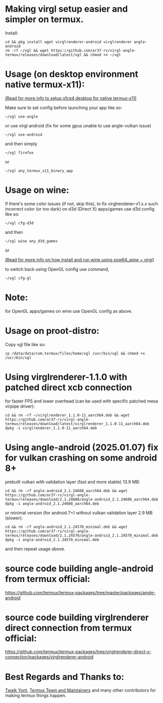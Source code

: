 # Making virgl setup easier and simpler on termux.
Install:
```
cd && pkg install wget virglrenderer-android virglrenderer angle-android
rm -rf ~/vgl && wget https://github.com/ar37-rs/virgl-angle-termux/releases/download/latest/vgl && chmod +x ~/vgl
```

# Usage (on desktop environment native termux-x11):
[(Read for more info to setup xfce4 desktop for native termux-x11)](https://github.com/ar37-rs/xfce4-termux)

Make sure to set config before launching your app like so:
```
~/vgl use-angle
```
or use virgl android (fix for some gpus unable to use angle-vulkan issue)
```
~/vgl use-android
```
and then simply
```
~/vgl firefox
```
or
```
~/vgl any_termux_x11_binary_app
```

# Usage on wine:
If there's some color issues (if not, skip this), to fix virglrenderer-v1.x.x such incorrect color (or too dark) on d3d
(Direct X) apps/games use d3d config like so:
```
~/vgl cfg-d3d
```
and then
```
~/vgl wine any_d3d_games
```
or

[(Read for more info on how install and run wine using xow64_wine + virgl)](https://github.com/ar37-rs/xow64-wine)

to switch back using OpenGL config use command,
```
~/vgl cfg-gl
```

# Note:
for OpenGL apps/games on wine use OpenGL config as above.

# Usage on proot-distro:
Copy vgl file like so:
```
cp /data/data/com.termux/files/home/vgl /usr/bin/vgl && chmod +x /usr/bin/vgl
```

# Using virglrenderer-1.1.0 with patched direct xcb connection
for faster FPS and lower overhead (can be used with specific patched mesa virpipe driver):

```
cd && rm -rf ~/virglrenderer_1.1.0-11_aarch64.deb && wget https://github.com/ar37-rs/virgl-angle-termux/releases/download/latest/virglrenderer_1.1.0-11_aarch64.deb
dpkg -i virglrenderer_1.1.0-11_aarch64.deb
```

# Using angle-android (2025.01.07) fix for vulkan crashing on some android 8+
prebuilt vulkan with validation layer (fast and more stable) 13.9 MB:
```
cd && rm -rf angle-android_2.1.24608_aarch64.deb && wget https://github.com/ar37-rs/virgl-angle-termux/releases/download/2.1.24608/angle-android_2.1.24608_aarch64.deb
dpkg -i angle-android_2.1.24608_aarch64.deb
```
or minimal version (for android 7+) without vulkan validation layer 2.9 MB (slower):
```
cd && rm -rf angle-android_2.1.24570_minimal.deb && wget https://github.com/ar37-rs/virgl-angle-termux/releases/download/2.1.24570/angle-android_2.1.24570_minimal.deb
dpkg -i angle-android_2.1.24570_minimal.deb
```

and then repeat usage above.

# source code building angle-android from termux official:
https://github.com/termux/termux-packages/tree/master/packages/angle-android

# source code building virglrenderer direct connection from termux official:
https://github.com/termux/termux-packages/tree/virglrenderer-direct-x-connection/packages/virglrenderer-android

# Best Regards and Thanks to:
[Twaik Yont](https://github.com/twaik), [Termux Team and Maintainers]( https://github.com/termux) and many other contributors for making termux things happen.

